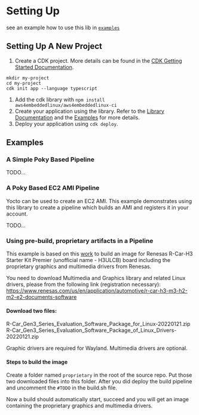 # Setting Up

see an example how to use this lib in [`examples`](../../examples/docs/setup.md)


## Setting Up A New Project

1. Create a CDK project. More details can be found in the [CDK Getting Started Documentation](https://docs.aws.amazon.com/cdk/v2/guide/getting_started.html).
```
mkdir my-project
cd my-project
cdk init app --language typescript
```
1. Add the cdk library with `npm install aws4embeddedlinux/aws4embeddedlinux-ci`
1. Create your application using the library. Refer to the [Library Documentation](TODO) and the [Examples](github.com/aws4embeddedlinux/aws4embeddedlinux-ci-examples) for more details.
1. Deploy your application using `cdk deploy`.


## Examples

### A Simple Poky Based Pipeline

TODO...

### A Poky Based EC2 AMI Pipeline

Yocto can be used to create an EC2 AMI. This example demonstrates using this library to create a pipeline which builds an AMI and registers it in your account.

TODO...

### Using pre-build, proprietary artifacts in a Pipeline

This example is based on this [work](https://elinux.org/R-Car/Boards/Yocto-Gen3/v5.9.0) to build an image for Renesas R-Car-H3 Starter Kit Premier (unofficial name - H3ULCB) board including the proprietary graphics and multimedia drivers from Renesas.

You need to download Multimedia and Graphics library and related Linux drivers, please from the following link (registration necessary):
https://www.renesas.com/us/en/application/automotive/r-car-h3-m3-h2-m2-e2-documents-software

#### Download two files:

R-Car_Gen3_Series_Evaluation_Software_Package_for_Linux-20220121.zip
R-Car_Gen3_Series_Evaluation_Software_Package_of_Linux_Drivers-20220121.zip

Graphic drivers are required for Wayland. Multimedia drivers are optional.

#### Steps to build the image

Create a folder named `proprietary` in the root of the source repo. Put those two downloaded files into this folder. After you did deploy the build pipeline and uncomment the `#TODO` in the build.sh file.

Now a build should automatically start, succeed and you will get an image containing the proprietary graphics and multimedia drivers.
